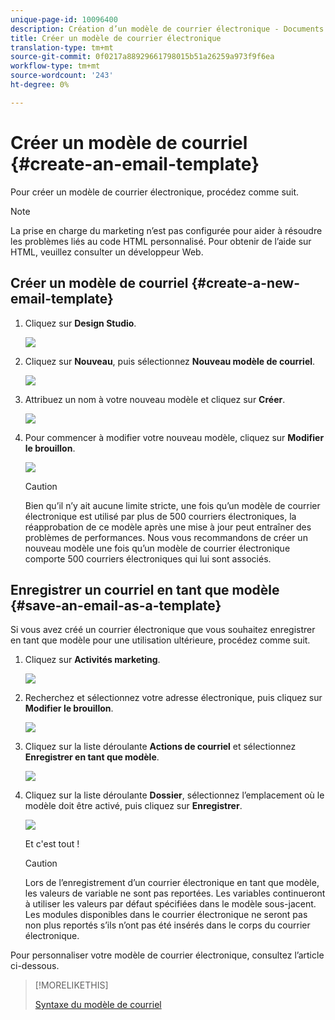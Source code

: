 ```yaml
---
unique-page-id: 10096400
description: Création d’un modèle de courrier électronique - Documents marketing - Documentation du produit
title: Créer un modèle de courrier électronique
translation-type: tm+mt
source-git-commit: 0f0217a88929661798015b51a26259a973f9f6ea
workflow-type: tm+mt
source-wordcount: '243'
ht-degree: 0%

---
```



# Créer un modèle de courriel {#create-an-email-template}

Pour créer un modèle de courrier électronique, procédez comme suit.

>[!NOTE]
>
>La prise en charge du marketing n’est pas configurée pour aider à résoudre les problèmes liés au code HTML personnalisé. Pour obtenir de l’aide sur HTML, veuillez consulter un développeur Web.

## Créer un modèle de courriel {#create-a-new-email-template}

1. Cliquez sur **Design Studio**.

   ![](assets/designstudio.png)

1. Cliquez sur **Nouveau**, puis sélectionnez **Nouveau modèle de courriel**.

   ![](assets/ds-two.png)

1. Attribuez un nom à votre nouveau modèle et cliquez sur **Créer**.

   ![](assets/three-1.png)

1. Pour commencer à modifier votre nouveau modèle, cliquez sur **Modifier le brouillon**.

   ![](assets/4.png)

   >[!CAUTION]
   >
   >Bien qu’il n’y ait aucune limite stricte, une fois qu’un modèle de courrier électronique est utilisé par plus de 500 courriers électroniques, la réapprobation de ce modèle après une mise à jour peut entraîner des problèmes de performances. Nous vous recommandons de créer un nouveau modèle une fois qu’un modèle de courrier électronique comporte 500 courriers électroniques qui lui sont associés.

## Enregistrer un courriel en tant que modèle {#save-an-email-as-a-template}

Si vous avez créé un courrier électronique que vous souhaitez enregistrer en tant que modèle pour une utilisation ultérieure, procédez comme suit.

1. Cliquez sur **Activités marketing**.

   ![](assets/one.png)

1. Recherchez et sélectionnez votre adresse électronique, puis cliquez sur **Modifier le brouillon**.

   ![](assets/two-1.png)

1. Cliquez sur la liste déroulante **Actions de courriel** et sélectionnez **Enregistrer en tant que modèle**.

   ![](assets/four-1.png)

1. Cliquez sur la liste déroulante **Dossier**, sélectionnez l’emplacement où le modèle doit être activé, puis cliquez sur **Enregistrer**.

   ![](assets/five-1.png)

   Et c&#39;est tout !

   >[!CAUTION]
   >
   >Lors de l’enregistrement d’un courrier électronique en tant que modèle, les valeurs de variable ne sont pas reportées. Les variables continueront à utiliser les valeurs par défaut spécifiées dans le modèle sous-jacent. Les modules disponibles dans le courrier électronique ne seront pas non plus reportés s’ils n’ont pas été insérés dans le corps du courrier électronique.

Pour personnaliser votre modèle de courrier électronique, consultez l’article ci-dessous.

>[!MORELIKETHIS]
>
>[Syntaxe du modèle de courriel](/help/marketo/product-docs/email-marketing/general/email-editor-2/email-template-syntax.md)
